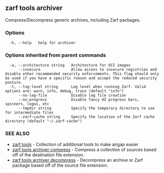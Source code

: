 ## zarf tools archiver

Compress/Decompress generic archives, including Zarf packages.

### Options

```
  -h, --help   help for archiver
```

### Options inherited from parent commands

```
  -a, --architecture string   Architecture for OCI images
      --insecure              Allow access to insecure registries and disable other recommended security enforcements. This flag should only be used if you have a specific reason and accept the reduced security posture.
  -l, --log-level string      Log level when running Zarf. Valid options are: warn, info, debug, trace (default "info")
      --no-log-file           Disable log file creation
      --no-progress           Disable fancy UI progress bars, spinners, logos, etc
      --tmpdir string         Specify the temporary directory to use for intermediate files
      --zarf-cache string     Specify the location of the Zarf cache directory (default "~/.zarf-cache")
```

### SEE ALSO

* [zarf tools](zarf_tools.md)	 - Collection of additional tools to make airgap easier
* [zarf tools archiver compress](zarf_tools_archiver_compress.md)	 - Compress a collection of sources based off of the destination file extension.
* [zarf tools archiver decompress](zarf_tools_archiver_decompress.md)	 - Decompress an archive or Zarf package based off of the source file extension.

